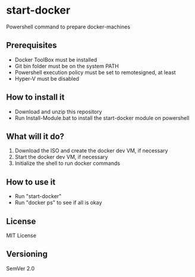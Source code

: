 # start-docker
Powershell command to prepare docker-machines

## Prerequisites
- Docker ToolBox must be installed
- Git bin folder must be on the system PATH
- Powershell execution policy must be set to remotesigned, at least
- Hyper-V must be disabled

## How to install it
- Download and unzip this repository
- Run Install-Module.bat to install the start-docker module on powershell

## What will it do?
1. Download the ISO and create the docker dev VM, if necessary
2. Start the docker dev VM, if necessary
3. Initialize the shell to run docker commands

## How to use it
- Run "start-docker"
- Run "docker ps" to see if all is okay

## License
MIT License

## Versioning
SemVer 2.0